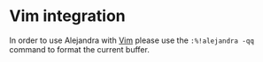 # Vim integration

In order to use Alejandra with
[Vim](https://www.vim.org/)
please use the `:%!alejandra -qq` command
to format the current buffer.
